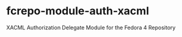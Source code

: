 fcrepo-module-auth-xacml
========================

XACML Authorization Delegate Module for the Fedora 4 Repository
